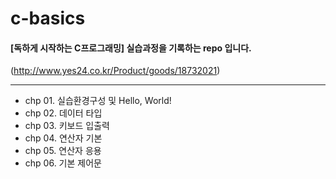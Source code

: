 ﻿# c-basics

#### [독하게 시작하는 C프로그래밍] 실습과정을 기록하는 repo 입니다.

(http://www.yes24.co.kr/Product/goods/18732021)

----------

- chp 01. 실습환경구성 및 Hello, World!
- chp 02. 데이터 타입
- chp 03. 키보드 입출력
- chp 04. 연산자 기본
- chp 05. 연산자 응용
- chp 06. 기본 제어문
